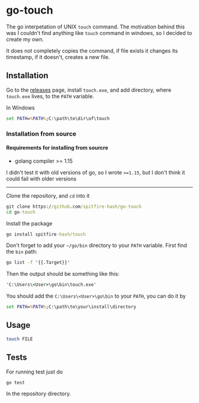 # go-touch

The go interpetation of UNIX `touch` command. The motivation behind this was
I couldn't find anything like `touch` command in windows, so I decided to create
my own.

It does not completely copies the command, if file exists it changes its
timestamp, if it doesn't, creates a new file.

## Installation

Go to the [releases](1) page, install `touch.exe`, and add directory, where `touch.exe` lives,
to the `PATH` variable.

In Windows

```bat
set PATH=%PATH%;C:\path\to\dir\of\touch
```

### Installation from source

#### Requirements for installing from  sourcre

* golang compiler >= 1.15

I didn't test it with old versions of go, so I wrote `>=1.15`, but I don't think
it could fail with older versions
<hr>

Clone the repository, and `cd` into it

```bat
git clone https://github.com/spitfire-hash/go-touch
cd go-touch
```

Install the package

```bat
go install spitfire-hash/touch
```

Don't forget to add your `~/go/bin` directory to your `PATH` variable.
First find the `bin` path:

```bat
go list -f '{{.Target}}'
```

Then the output should be something like this:

```bat
'C:\Users\<User>\go\bin\touch.exe'
```

You should add the `C:\Users\<User>\go\bin` to your `PATH`, you can do it by

```bat
set PATH=%PATH%;C:\path\to\your\install\directory
```

## Usage

```sh
touch FILE
```

## Tests

For running test just do

```sh
go test
```

In the repository directory.
